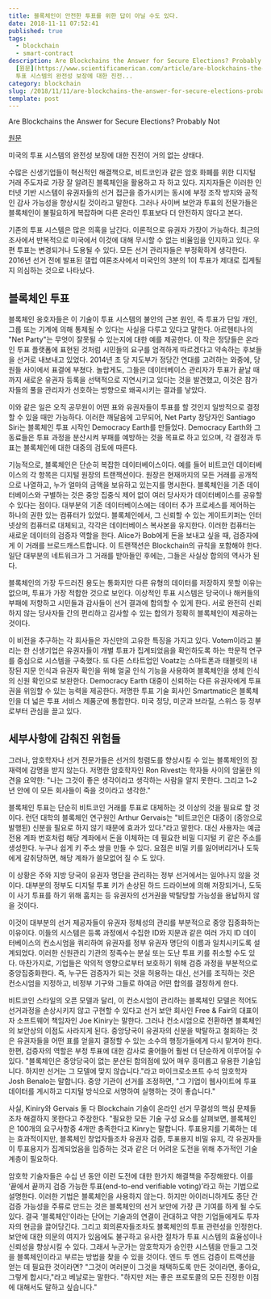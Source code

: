 ```yaml
---
title: 블록체인이 안전한 투표를 위한 답이 아닐 수도 있다.
date: 2018-11-11 07:52:41
published: true
tags:
  - blockchain
  - smart-contract
description: Are Blockchains the Answer for Secure Elections? Probably Not
  [원문](https://www.scientificamerican.com/article/are-blockchains-the-answer-for-secure-elections-probably-not/)  미국의
  투표 시스템의 완전성 보장에 대한 진전...
category: blockchain
slug: /2018/11/11/are-blockchains-the-answer-for-secure-elections-probably-not/
template: post
---
```


Are Blockchains the Answer for Secure Elections? Probably Not

[원문](https://www.scientificamerican.com/article/are-blockchains-the-answer-for-secure-elections-probably-not/)

미국의 투표 시스템의 완전성 보장에 대한 진전이 거의 없는 상태다.

수많은 신생기업들이 혁신적인 해결책으로, 비트코인과 같은 암호 화폐를 위한 디지털 거래 주도자로 가장 잘 알려진 블록체인을 활용하고 자 하고 있다. 지지자들은 이러한 인터넷 기반 시스템이 유권자들의 선거 접근을 증가시키는 동시에 부정 조작 방지와 공적인 감사 가능성을 향상시킬 것이라고 말한다. 그러나 사이버 보안과 투표의 전문가들은 블록체인이 불필요하게 복잡하며 다른 온라인 투표보다 더 안전하지 않다고 본다.

기존의 투표 시스템은 많은 의혹을 남긴다. 이론적으로 유권자 가장이 가능하다. 최근의 조사에서 반복적으로 미국에서 이것에 대해 무시할 수 없는 비율임을 인지하고 있다. 우편 투표는 변경되거나 도용될 수 있다. 모든 선거 관리자들은 부정확하게 생각한다. 2016년 선거 전에 발표된 갤럽 여론조사에서 미국인의 3분의 1이 투표가 제대로 집계될지 의심하는 것으로 나타났다.

## 블록체인 투표

블록체인 옹호자들은 이 기술이 투표 시스템의 불안의 근본 원인, 즉 투표가 단일 개인, 그룹 또는 기계에 의해 통제될 수 있다는 사실을 다루고 있다고 말한다. 아르헨티나의 "Net Party"는 무엇이 잘못될 수 있는지에 대한 예를 제공한다. 이 작은 정당들은 온라인 투표 플랫폼에 표현된 것처럼 시민들의 요구를 엄격하게 따르겠다고 약속하는 후보들을 선거로 내보내고 있었다. 2014년 초 당 지도부가 정당간 연대를 고려하는 와중에, 당원들 사이에서 표결에 부쳤다. 놀랍게도, 그들은 데이터베이스 관리자가 투표가 끝날 때까지 새로운 유권자 등록을 선택적으로 지연시키고 있다는 것을 발견했고, 이것은 참가자들의 풀을 관리자가 선호하는 방향으로 왜곡시키는 결과를 낳았다.

이와 같은 일은 오직 공무원이 어떤 표와 유권자들이 투표를 할 것인지 일방적으로 결정할 수 있을 때만 가능하다. 이러한 깨달음에 고무되어, Net Party 창당자인 Santiago Siri는 블록체인 투표 시작인 Democracy Earth를 만들었다. Democracy Earth와 그 동료들은 투표 과정을 분산시켜 부패를 예방하는 것을 목표로 하고 있으며, 각 결정과 투표는 블록체인에 대한 대중의 검토에 따른다.

기능적으로, 블록체인은 단순히 복잡한 데이터베이스이다. 예를 들어 비트코인 데이터베이스의 각 항목은 디지털 원장의 트랜잭션이다. 원장은 현재까지의 모든 거래를 공개적으로 나열하고, 누가 얼마의 금액을 보유하고 있는지를 명시한다. 블록체인을 기존 데이터베이스와 구별하는 것은 중앙 집중식 제어 없이 여러 당사자가 데이터베이스를 공유할 수 있다는 점이다. 대부분의 기존 데이터베이스에는 데이터 추가 프로세스를 제어하는 하나의 권한 있는 컴퓨터가 있었다. 블록체인에서, 그 신뢰할 수 있는 게이트키퍼는 인터넷상의 컴퓨터로 대체되고, 각각은 데이터베이스 복사본을 유지한다. 이러한 컴퓨터는 새로운 데이터의 검증자 역할을 한다. Alice가 Bob에게 돈을 보내고 싶을 때, 검증자에게 이 거래를 브로드캐스트합니다. 이 트랜잭션은 Blockchain의 규칙을 포함해야 한다. 일단 대부분의 네트워크가 그 거래를 받아들인 후에는, 그들은 사실상 합의의 역사가 된다.

블록체인의 가장 두드러진 용도는 통화지만 다른 유형의 데이터를 저장하지 못할 이유는 없으며, 투표가 가장 적합한 것으로 보인다. 이상적인 투표 시스템은 당국이나 해커들의 부패에 저항하고 시민들과 감사들이 선거 결과에 합의할 수 있게 한다. 서로 완전히 신뢰하지 않는 당사자들 간의 편리하고 감사할 수 있는 합의가 정확히 블록체인이 제공하는 것이다.

이 비전을 추구하는 각 회사들은 자신만의 고유한 특징을 가지고 있다. Votem이라고 불리는 한 신생기업은 유권자들이 개별 투표가 집계되었음을 확인하도록 하는 학문적 연구를 중심으로 시스템을 구축했다. 또 다른 스타트업인 Voatz는 스마트폰과 태블릿의 내장된 지문 인식과 유권자 확인을 위해 얼굴 인식 기능을 사용하여 블록체인을 생체 인식의 신원 확인으로 보완한다. Democracy Earth 대중이 신뢰하는 다른 유권자에게 투표권을 위임할 수 있는 능력을 제공한다. 저명한 투표 기술 회사인 Smartmatic은 블록체인을 더 넓은 투표 서비스 제품군에 통합한다. 미국 정당, 미군과 브라질, 스위스 등 정부로부터 관심을 끌고 있다.

## 세부사항에 감춰진 위험들

그러나, 암호학자나 선거 전문가들은 선거의 청렴도를 향상시킬 수 있는 블록체인의 잠재력에 감명을 받지 않는다. 저명한 암호학자인 Ron Rivest는 학자들 사이의 암울한 의견을 요약한: "나는 그것이 좋은 생각이라고 생각하는 사람을 알지 못한다. 그리고 1~2년 안에 이 모든 회사들이 죽을 것이라고 생각한."

블록체인 투표는 단순히 비트코인 거래를 투표로 대체하는 것 이상의 것을 필요로 할 것이다. 런던 대학의 블록체인 연구원인 Arthur Gervais는 "비트코인은 대중이 (중앙으로 발행된) 신분을 필요로 하지 않기 때문에 효과가 있다."라고 말한다. 대신 사용자는 예금 전용 계좌 번호처럼 해당 계좌에서 돈을 이체하는 데 필요한 비밀 디지털 키 같은 주소를 생성한다. 누구나 쉽게 키 주소 쌍을 만들 수 있다. 요점은 비밀 키를 잃어버리거나 도둑에게 갈취당하면, 해당 계좌가 쓸모없어 질 수 도 있다.

이 상황은 주와 지방 당국이 유권자 명단을 관리하는 정부 선거에서는 일어나지 않을 것이다. 대부분의 정부도 디지털 투표 키가 손상된 하드 드라이브에 의해 저장되거나, 도둑이 사기 투표를 하기 위해 훔치는 등 유권자의 선거권을 박탈당할 가능성을 용납하지 않을 것이다.

이것이 대부분의 선거 제공자들이 유권자 정체성의 관리를 부분적으로 중앙 집중화하는 이유이다. 이들의 시스템은 등록 과정에서 수집한 ID와 지문과 같은 여러 가지 ID 데이터베이스의 컨소시엄을 쿼리하여 유권자를 정부 유권자 명단의 이름과 일치시키도록 설계되었다. 이러한 신원관리 기관의 정족수는 분실 또는 도난 투표 키를 취소할 수도 있다. 마찬가지로, 기업들은 악의적 영향으로부터 보호하기 위해 검증 과정을 부분적으로 중앙집중화한다. 즉, 누구든 검증자가 되는 것을 허용하는 대신, 선거를 조직하는 것은 컨소시엄을 지정하고, 비정부 기구와 그들로 하여금 어떤 합의를 결정하게 한다.

비트코인 스타일의 오픈 모델과 달리, 이 컨소시엄이 관리하는 블록체인 모델은 적어도 선거과정을 손상시키지 않고 구현할 수 있다고 선거 보안 회사인 Free & Fair의 대표이자 소프트웨어 책임자인 Joe Kiniry는 말한다. 그러나 컨소시엄으로 전환하면 블록체인의 보안상의 이점도 사라지게 된다. 중앙당국이 유권자의 신분을 박탈하고 철회하는 것은 유권자들을 어떤 표를 얻을지 결정할 수 있는 소수의 행정가들에게 다시 맡겨야 한다. 한편, 검증자의 역할은 부정 투표에 대한 감사로 줄어들어 훨씬 더 단순하게 이루어질 수 있다. "블록체인은 중앙당국이 없는 분산된 합의점에 있어 매우 흥미롭고 유용한 기술입니다. 하지만 선거는 그 모델에 맞지 않습니다."라고 마이크로소프트 수석 암호학자 Josh Benalo는 말합니다. 중앙 기관이 선거를 조정하면, "그 기업이 웹사이트에 투표 데이터를 게시하고 디지털 방식으로 서명하여 실행하는 것이 좋습니다."

사실, Kiniry와 Gervais 둘 다 Blockchain 기술이 온라인 선거 무결성의 핵심 문제들조차 해결하지 못한다고 주장한다. "필요한 모든 기술 구성 요소를 살펴보면, 블록체인은 100개의 요구사항중 4개만 충족한다고 Kinry는 말합니다. 투표용지를 기록하는 데는 효과적이지만, 블록체인 창업자들조차 유권자 검증, 투표용지 비밀 유지, 각 유권자들이 투표용지가 집계되었음을 입증하는 것과 같은 더 어려운 도전을 위해 추가적인 기술 계층이 필요하다.

암호학 기술자들은 수십 년 동안 이런 도전에 대한 한가지 해결책을 주장해왔다. 이를 ‘끝에서 끝까지 검증 가능한 투표(end-to-end verifiable voting)’라고 하는 기법으로 설명한다. 이러한 기법은 블록체인을 사용하지 않는다. 하지만 아이러니하게도 종단 간 검증 가능성을 주류로 만드는 것은 블록체인의 선거 보안에 가장 큰 기여를 하게 될 수도 있다. 결국 ‘블록체인’이라는 단어는 기술과의 연결이 관대하고 약한 기업들에게도 투자자의 현금을 끌어당긴다. 그리고 회의론자들조차도 블록체인의 투표 관련성을 인정한다. 보안에 대한 의문의 여지가 있음에도 불구하고 유사한 절차가 투표 시스템의 효율성이나 신뢰성을 향상시킬 수 있다. 그래서 누군가는 암호학자가 승인한 시스템을 만들고 그것을 블록체인이라고 부르는 방법을 찾을 수 있을 것이다. 엔드 투 엔드 검증이 트랙션을 얻는 데 필요한 것이라면? "그것이 여러분이 그것을 채택하도록 만든 것이라면, 좋아요, 그렇게 합시다,"라고 베날로는 말한다. "하지만 저는 좋은 프로토콜의 모든 진정한 이점에 대해서도 말하고 싶습니다."
